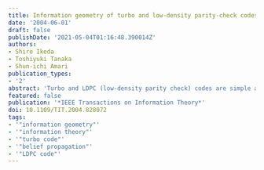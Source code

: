 ```yaml
---
title: Information geometry of turbo and low-density parity-check codes
date: '2004-06-01'
draft: false
publishDate: '2021-05-04T01:16:48.390014Z'
authors:
- Shiro Ikeda
- Toshiyuki Tanaka
- Shun-ichi Amari
publication_types:
- '2'
abstract: 'Turbo and LDPC (low-density parity check) codes are simple and new types of error correction codes which give a powerful and practical performance of error correction. Although experimental results show their efficacy, further theoretical analysis is necessary, which is not straightforward. We have built a unified framework of turbo and LDPC codes based on information geometry. The framework helps our intuitive understanding of the codes and opens a new prospect of further analysis. We have revealed some properties of these codes in the proposed framework. This paper summarizes the results.'
featured: false
publication: '*IEEE Transactions on Information Theory*'
doi: 10.1109/TIT.2004.828072
tags:
- '"information geometry"'
- '"information theory"'
- '"turbo code"'
- '"belief propagation"'
- '"LDPC code"'
---
```

